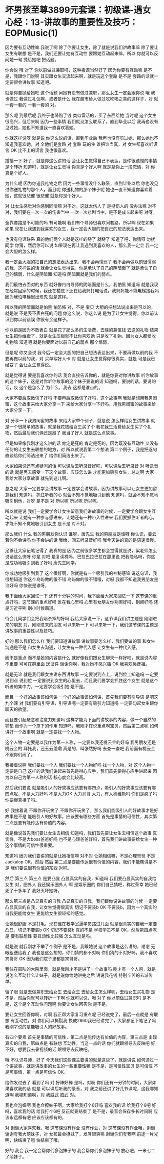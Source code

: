 # 坏男孩至尊3899元套课：初级课-遇女心经：13-讲故事的重要性及技巧：EOPMusic(1)

因为要有互动性嘛 我说了啊 除了你要让女生，除了就是说我们讲故事嘛 除了要让女生有联想 是不是，我们还要让她有互动性 要跟她互动起来嘛，所以 你就可以反问她一句 抛给她吧 把话题。

你会说 哦 对了 你以前做过兼职吗，这种撒谎当然好了 因为你要有互动嘛 是不是，我跟你们说啊 其实跟女生交流起来啊，就是玩这个套路 是不是 套路的话就一定要很会讲故事 知道吧。

就是你要抛给她吧 这个话题 问她有没有做过兼职，那么女生一定会跟你说 哦 我也做过 我做过礼仪啊，或者是什么 我在超市给人做过吃吃喝之类的这样子，对 就一套一套的 一套一套的 对。

那么呢 到最后呢 我终于也降购了钱 类似雷活的，买了东西给她 当时呢 这个女生很高兴，但后来啊 因为一些事情 我们就没怎么联系了，直到毕业以后 我再也没有见过她，她也不知道我一直喜欢着她。

你就这样说呀 就是说 你这么说的话，直到毕业后 我再也没有见过她，那么她也不知道我喜欢她，对 全他们是套路 对 套路 玩的生 谁把谁当真，对 女生都喜欢听谎言 OK 比不上的谎言 我也很喜欢。

插播一下 好了，就是你这么讲的话 会让女生觉得自己不表达，是件很遗憾的事情 是个转折 知道吗，就是让女生觉得 你真是个好人啊 就是拿你上一段恋情，对 你真是个好人。

为什么呢 因为你送我礼物之后 因为一些事情没什么联系，直到毕业以后 你也没见过你送礼物的那个人，而且呢 你送礼物的那个妹子呢 她也一直不知道你喜欢着她，这就很悲催 很悲催 就是你是个好人。

对 让女生感觉对你感到同情嘛 对不对，这就太伤人了 是挺伤人的 没办法嘛 对不对，我们要在一次一次的伤害当中 一次一次悲剧当中，是不是成长起来呀 对呀。

全靠套路是不可能的吗 有可能啊 我们有个导师很喜欢问套路，所以啊 现在如果 如果 现在让我遇到我喜欢的女生，我一定会大胆的把自己的想法表达出来。

也没有电话联系 真的他们两个人就是这样的掰了 就掰了 知道了吧，你猜呀 勿扰同学 你猜，然后你可以说 如果现在再让我遇到我喜欢的人，那么我一定会 我一定会大胆的怎么样。

我一定会大胆的把自己的想法表达出来，我不会再懦弱了 我不会再做以前很懦弱的我，这样说的话 就会让女生觉得说，你是承认了自己的阴暗面了 就是承认了自己的懦弱，什么是阴暗面 知道吗 阴暗面就是我们的弱点。

我们最怕去面对的东西 就好像冉冉导师的阴暗面是什么，我怕黑 知道吗 就是我现在经常回家的时候，我还在楼底下还在给我妈打电话说，我妈妈能不能电梯接我吗 因为我怕电梯里出现鬼 就是这样。

所以我的阴暗面就是怕黑 怕恐怖 对，不是 宝贝 大胆的把想法说出来是可以的，就是说 不是表不表白死的问题 你这么说，你这么说 是为了让女生觉得，你以前认识到你以前错误 你很有余这样子。

你以前是因为不敢表白 就是花了那么多的生活费，去赚的兼值钱 去送的礼物 结果女生把你给蹬了，就是女生压根就不让你喜欢她 只是收了礼物，因为女人都爱收礼物嘛 知道吧 就是你要面对以前自己的弱点 那个懦弱。

但是呢 你又会说 我今后一定会大胆的把自己想法表达出来，不要再做以前的我 不要再做以前的我，对 买单写好人卡 对 就是让女生觉得你很真实，就是 可是我已经变了 会让女生觉得说。

就是觉得说 要是我喜欢你的话 我会直接告诉你的，就是你要对你讲故事 听你故事的这个妹子，这是对你听你故事的这个妹子要说的话 知道吗，要说的话，要说的话，哎 这个是怎么了 为什么，我去 这都是谁点的。

大家不要后取微信了好吗 不要再后取微信了好吗，这个故事啊 我就是想用我男闺蜜，这个故事来给大家分享一下 来给大家分享一下好吗，用我男闺蜜的故事来给大家分享一下。

对 分享一下我男闺蜜的故事 来给大家举个例子，就是说 怎么样给女生讲故事 就是一个很简单的故事，就是我花钱给女生买了个 我花我生活费给女生买了个礼物，然后最后我们俩还是掰了 我当了好人 就是这么点故事。

但是如果像我刚才这么讲的话 肯定是死的 肯定是死的，因为既没有互动性 又没有任何的让女生去联想的地方，对 所以就说我第二个想法 第二个例子，我是把逐句直谈给你们简洁出来了 给你们简洁出来了。

大家如果说还有点疑问的话 可以课后去听录音好吧，可以课后去听录音 对 听录音的话 就是再去感受一下这个故事，应该怎么讲 才能更加吸引女生，总之啊 大家 我给大家分享故事 就先到这儿啊。

总之呢 大家一定要学会讲故事 一定要学会讲故事，因为讲故事可以让女生更加留意我们 知道吗，抓住听者的心 就会不知不觉地吸引到他 知道吗，就会不知不觉地吸引到他，对呀 是不是 对 所以呢 所以呢 所以呢。

所以就是说 我们一定要学会让女生留意我们讲故事的时候，一定要学会跟女生互动起来 让她有一种参与感进来，让她还有一种带入性进来 我们要抓住听者的心，才能不知不觉地吸引到女生 是不是 对不对。

那么我们 什么 我的男朋友你认识 谁呀，唐先生 我的男朋友是谁呀 你认识，姜云若你不会讲吗 你不会讲的话 我给，回去听录音好吗 我今天讲的真的是语速很慢。

足够让大家记笔记得了 我真的是 因为之前很多学生都会觉得就是说，梁老师怎么说话这么快呀 你是 对吧 是复读机吗，巴拉巴拉巴拉在那里说 把我隐私吗，你这是成功地吸引到我了好吗 唐先生同学。

你成功地吸引到我了 这个很好啊，你就是有一个吸引我的神秘感嘛 说这句话，我很想知道 你这个岛屿做的很不错 岛屿做的很不错哦，对呀 我都不知道我男朋友是谁好吗 你快说是谁呀。

我下面给大家回忆一下 还有十分钟的时间，我下面给大家来回忆一下 这节课的重点好吗，这节课的重点好吗 谁在看心里吗 心里有女朋友你别闹好吗，别闹好吗 还是习近平咧 别小时候霸道。

待会儿同学们会把我暗杀掉的好吗 我给大家说一下，这节课我们讲主题是 刚刚进来的朋友 对，刚刚进来的朋友 可以来听一下 可以来听一下，我们这节课的主题是 讲故事的重要性以及技巧。

好的 那么我们怎么样 我们要知道讲故事 讲故事要怎么样，我们要做的事 和女生沟通是不是 和女生去沟通，让女生有一种代入感 让女生有一种代入感。

而不是重点 而不是她的内容是什么 就好像我们跟女生聊天一样好吧，就是说内容不重要 可可在群里面 送证件 谢谢你啊，我对她不感兴趣 OK 我喜欢吴彦祖。

就是无论 就是我们跟女生讲东西讲故事 一定要说到点上，说到位上知道吗 一定要说到点 说到位 一定要说到女生的心里去，而且我们要学会抓住这个女生 就是这个听者的集中力，一定要学会吸引她 是不是。

而且 一个好的故事该如何讲 一个好的故事该如何讲，首先我们要有引导语 是吧这九个课 对 我们要有引导语，引导语呢一定要有吸引力知道吗 一定要勾起女生跟你聊天的欲望。

而且要引起悬念和注意力知道吗 这样才能为下面的讲故事的内容，做一个自然的铺垫 而作为一个旗下的作用 知道吗，我刚才在说重点啊宝贝，然后第二点呢 如何讲好一个故事啊 就是一定要找一个人物。

这个人物一定要是以我作为第一人称，一定要以我还桃云金的好吗 我男朋友还是桃云金的 拜托我，还玉云蓬嘞 真是的，叫张然好吗 去查一查吧 我前面有桃云金 不跟你们闹了。

我接着说啊 我们要找一个人 我们要找一个人物好吗 找一个人物，对 这个人物一定要是自己 这样的话我们讲起来首先是得心应手，我们首先要得心应手讲起来 因为以自己为第一人称的话 核心度会比较高。

然后我们要说 就是吸引人的好故事应该要有哪四点，吸引人的好故事应该要有哪四点呢，不是大力好吗 不是大力OK 大力哥哥 大力，有人猜维勒吗 你们是疯了吗 你要爆真相了吗。

好 我接着说 不跟你开玩笑了 不跟你开玩笑了，那么我们能吸引人的好故事才是好故事是不是 能吸引人的好故事，应该要有哪些方面 首先是事情的可信性，其次第二点是要有能传达有价值的内容。

就是像说首先我们要让女生去相信 知道吗，我们首先要让女生去相信这个故事 真实性，不是大boss爸爸好吗 也不是心理爸爸好吗，首先我们讲故事要给女生一种这个事情的可信性很重要。

知道吗 因为我们要讲的就是让她相信嘛 对不对 让她相信嘛，不是心理爸爸 不是Jackalop OK，然后 然后 第二点是要能传达很有价值的内容，我们不能瞎讲是不是 我们要说很有价值的东西 对吧。

然后 第三点 第三点 是要凸显 凸显真实的自我，知道吗 我们要凸显真实的自我给女生 对，圈外人 我还娱乐圈外人 啊 是娱乐圈的 你们自己猜吧，称过荣幸 她已经死了十多年了 我好灭坏她呀。

那么第三点是凸显真实的自我 凸显真实的自我，我们跟你说讲故事的时候 一定要凸显真实的自我，让女生觉得很真实 切记不要装b OK 不要装b，因为一个真实的自我更能给女生 更能给女生很轻松的感觉。

让她很舒服 不是打毛，现在谁在教学室逼学员路过几面 就是很真实的自我一定要凸显，切记不要装b OK 切记不要装b 真的不是 学校学员不是 OK，然后第四点呢是 要有联想性 要互动性比较强 怎么互动是吗。

就是说 就我刚才不举了个例子 是不是，我跟她说 这个故事是这么讲的，谢谢 无眼组送给我了 我也是这么想的，你们猜的都不对啊 你们猜的不对好吗，我不喜欢宾哥哥 OK 因为我们院子里都是宾哥哥。

我住在部队的大院里面，就是我刚才不是讲了一个故事吗 刚才有一个人问，就是说怎么互动什么让妹子，就是说你给她讲完之后 讲说我花钱 特别辛苦的去派传单。

留了眼 就是去做兼职去给女生 去给女生 去给女生怎么样呢，去给女生买礼物 是不是，然后你就可以转折一下啊 你就可以说，哦 对了 你以前做过兼职吗 是不是，这个是个互动性问题啊 你要让女生回答你 是不是。

要让女生回答你啊，对啊 我正帮大家复习重点呢 已经说完了，最后一点就是 有联想 有互动性，对 你们可以撕裂我 换成2860我已经讲完了，大家都记下笔记了吗 我刚才说的是能吸引人的好故事。

有四个要素 首先是事情的可信性，第二点是能传达有价值的内容，第三点是 出现真实的自我，第四点是 有联想 互动性，当这一点的话 你们就跟领导去反映吧 好不好，想要我去录视频的话 跟领导去反映吧。

哦 不认识导师，好了 今天我们这些课主要讲的就是这些了，就是讲说 如何通过一个讲故事，就是讲故事的女生的一些重要性嘛 是不是，是可信性宝贝 是可信性 不是可事情，第一点是可信性 OK。

给你发过去了 看到了吗 对 好棒好棒 是吗，对啊 你们还有一分钟的时间，大家如果喜欢我的话 就是 可以课后听我的录音，对 我之前还讲了好几节课呢，这我哪知道啊 我哪知道啊，对 我威武 威武 对。

我也会泡妞啊 我也会撩妹子啊，大家给我打个6好吗 喜欢我的话 给我打个6吧 好吗，喜欢我的话 给我打个6吧 反正就要结束了 是不是，录音会保存多长时间啊 应该永远都有吧 应该应该都有的。

对 谢谢大家喜欢我，哦 这节课没有作业 没有作业，对 这节课没有作业哦，谢谢 谢谢夸我大萌妹子，对 女孩最会撩妹了，发屏很爽嘛 谢谢你们夸我啊 前途一片光明，快结束了哦 快结束了哦。

好的 我会 我一定会帮你们多泡妹子的 我会帮你们多泡妹子的 放心吧，一米七二了萌妹子。